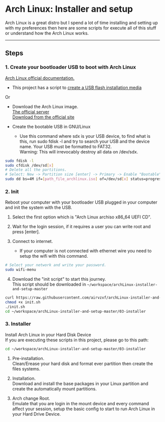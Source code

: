 # Arch Linux: Installer and setup

Arch Linux is a great distro but I spend a lot of time installing and setting up with my preferences then here are some scripts for execute all of this stuff or understand how the Arch Linux works.

---

## Steps
### 1. Create your bootloader USB to boot with Arch Linux
[Arch Linux official documentation.](https://wiki.archlinux.org/index.php/USB_flash_installation_media)

- This project has a script to [create a USB flash installation media](https://raw.githubusercontent.com/airvzxf/archLinux-installer-and-setup/master/01-bootable-usb/bootable-usb.sh)

Or

- Download the Arch Linux image.<br>
[The official server](http://mirror.rackspace.com/archlinux/iso/latest/)<br>
[Download from the official site](https://www.archlinux.org/download/)<br>

- Create the bootable USB in GNU/Linux
  - Use this command where sdx is your USB device, to find what is this, run sudo fdisk -l and try to search your USB and the device name. Your USB must be formatted to FAT32.<br>
    Warning: This will irrevocably destroy all data on /dev/sdx.<br>
```sh
sudo fdisk -l
sudo cfdisk /dev/sd[x]
# Delete all the partitions.
# Select: New -> Partition size [enter] -> Primary -> Enable "Bootable" -> Type -> "b W95 FAT32" -> Write -> yes -> Quite
sudo dd bs=4M if=[path_file_archlinux.iso] of=/dev/sd[x] status=progress && sync
```


### 2. Init
Reboot your computer with your bootloader USB plugged in your computer and init the system with the USB.

1. Select the first option which is "Arch Linux archiso x86_64 UEFI CD".

2. Wait for the login session, if it requires a user you can write root and press [enter].

3. Connect to internet.
   - If your computer is not connected with ethernet wire you need to setup the wifi with this command.
```sh
# Select your network and write your password.
sudo wifi-menu
```

4. Download the "init script" to start this journey.<br>
   This script should be downloaded in `~/workspace/archLinux-installer-and-setup-master`
```sh
curl https://raw.githubusercontent.com/airvzxf/archLinux-installer-and-setup/master/02-init/init.sh > init.sh
chmod +x init.sh
./init.sh
cd ~/workspace/archLinux-installer-and-setup-master/03-installer


```




### 3. Installer
Install Arch Linux in your Hard Disk Device<br>
If you are executing these scripts in this project, please go to this path:
```sh
cd ~/workspace/archLinux-installer-and-setup-master/03-installer


```

1. Pre-installation.<br>
   Clean/Erease your hard disk and format ever partition then create the files systems.

2. Installation.<br>
   Download and install the base packages in your Linux partition and create the automatically mount partitions.

3. Arch change Root.<br>
   Emulate that you are login in the mount device and every command affect your session, setup the basic config to start to run Arch Linux in your Hard Drive Device.
